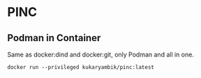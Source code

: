 # PINC

## Podman in Container
Same as docker:dind and docker:git, only Podman and all in one.

```
docker run --privileged kukaryambik/pinc:latest
```

